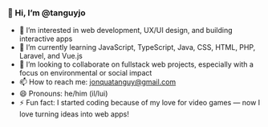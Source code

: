 ### 👋 Hi, I’m @tanguyjo

- 👀 I’m interested in web development, UX/UI design, and building interactive apps
- 🌱 I’m currently learning JavaScript, TypeScript, Java, CSS, HTML, PHP, Laravel, and Vue.js
- 💞️ I’m looking to collaborate on fullstack web projects, especially with a focus on environmental or social impact
- 📫 How to reach me: jonquatanguy@gmail.com
- 😄 Pronouns: he/him (il/lui)
- ⚡ Fun fact: I started coding because of my love for video games — now I love turning ideas into web apps!
